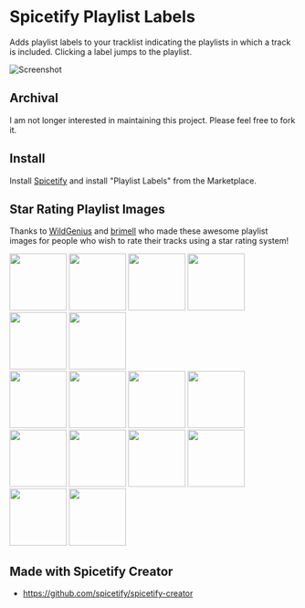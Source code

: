 # Spicetify Playlist Labels

Adds playlist labels to your tracklist indicating the playlists in which a track is included. Clicking a label jumps to the playlist.

![Screenshot](screenshot.png)

## Archival

I am not longer interested in maintaining this project. Please feel free to fork it.

## Install
Install [Spicetify](https://spicetify.app) and install "Playlist Labels" from the Marketplace.

## Star Rating Playlist Images

Thanks to [WildGenius](https://github.com/WildGenius) and [brimell](https://github.com/brimell) who made these awesome playlist images for people who wish to rate their tracks using a star rating system!

<p float="left">
<img src="images/1-star.png" width="100px">
<img src="images/2-stars.png" width="100px">
<img src="images/3-stars.png" width="100px">
<img src="images/4-stars.png" width="100px">
<img src="images/5-stars.png" width="100px">
<img src="images/unrated.png" width="100px">
<br />
<img src="images/0.5-stars.jpg" width="100px">
<img src="images/1-star.jpg" width="100px">
<img src="images/1.5-stars.jpg" width="100px">
<img src="images/2-stars.jpg" width="100px">
<img src="images/2.5-stars.jpg" width="100px">
<img src="images/3-stars.jpg" width="100px">
<img src="images/3.5-stars.jpg" width="100px">
<img src="images/4-stars.jpg" width="100px">
<img src="images/4.5-stars.jpg" width="100px">
<img src="images/5-stars.jpg" width="100px">
</p>


## Made with Spicetify Creator
- https://github.com/spicetify/spicetify-creator
